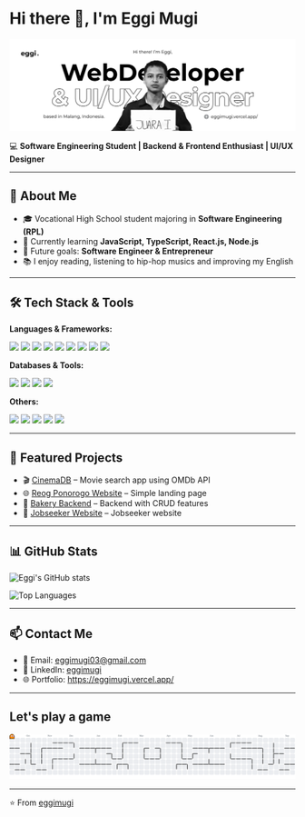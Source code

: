 # Hi there 👋, I'm Eggi Mugi

![Eggi Mugi](Banner.jpg)

💻 **Software Engineering Student | Backend & Frontend Enthusiast | UI/UX Designer**

---

## 🌟 About Me

- 🎓 Vocational High School student majoring in **Software Engineering (RPL)**
- 🔭 Currently learning **JavaScript, TypeScript, React.js, Node.js**
- 🎯 Future goals: **Software Engineer & Entrepreneur**
- 📚 I enjoy reading, listening to hip-hop musics and improving my English

---

## 🛠 Tech Stack & Tools

**Languages & Frameworks:**

<img src="https://img.shields.io/badge/HTML5-E34F26?style=for-the-badge&logo=html5&logoColor=white" /> 
<img src="https://img.shields.io/badge/CSS3-1572B6?style=for-the-badge&logo=css3&logoColor=white" /> 
<img src="https://img.shields.io/badge/JavaScript-323330?style=for-the-badge&logo=javascript&logoColor=F7DF1E" /> 
<img src="https://img.shields.io/badge/TypeScript-007ACC?style=for-the-badge&logo=typescript&logoColor=white" /> 
<img src="https://img.shields.io/badge/Bootstrap-563D7C?style=for-the-badge&logo=bootstrap&logoColor=white" /> 
<img src="https://img.shields.io/badge/Tailwind_CSS-38B2AC?style=for-the-badge&logo=tailwind-css&logoColor=white" /> 
<img src="https://img.shields.io/badge/React-20232A?style=for-the-badge&logo=react&logoColor=61DAFB" /> 
<img src="https://img.shields.io/badge/next%20js-000000?style=for-the-badge&logo=nextdotjs&logoColor=white" /> 
<img src="https://img.shields.io/badge/Node%20js-339933?style=for-the-badge&logo=nodedotjs&logoColor=white" />

**Databases & Tools:**

<img src="https://img.shields.io/badge/MySQL-005C84?style=for-the-badge&logo=mysql&logoColor=white" /> 
<img src="https://img.shields.io/badge/phpmyadmin-6C78AF?style=for-the-badge&logo=phpmyadmin&logoColor=white" /> 
<img src="https://img.shields.io/badge/Laragon-0E83CD?style=for-the-badge&logo=Laragon&logoColor=white" /> 
<img src="https://img.shields.io/badge/Xampp-F37623?style=for-the-badge&logo=xampp&logoColor=white" />

**Others:**  

<img src="https://img.shields.io/badge/GIT-E44C30?style=for-the-badge&logo=git&logoColor=white" />
<img src="https://img.shields.io/badge/VSCode-0078D4?style=for-the-badge&logo=visual%20studio%20code&logoColor=white" />
<img src="https://img.shields.io/badge/sublime_text-%23575757.svg?&style=for-the-badge&logo=sublime-text&logoColor=important" />
<img src="https://img.shields.io/badge/ChatGPT-74aa9c?style=for-the-badge&logo=openai&logoColor=white" />
<img src="https://img.shields.io/badge/Figma-F24E1E?style=for-the-badge&logo=figma&logoColor=white" />

---

## 🚀 Featured Projects

- 🎬 [CinemaDB](https://cinema-omdb.vercel.app/) – Movie search app using OMDb API
- 🌐 [Reog Ponorogo Website](https://reog-ponorogo.vercel.app/) – Simple landing page
- 🍰 [Bakery Backend](https://github.com/eggimugi/bakery) – Backend with CRUD features
- 💼 [Jobseeker Website](https://github.com/eggimugi/jobseeker) – Jobseeker website

---

## 📊 GitHub Stats

![Eggi's GitHub stats](https://github-readme-stats.vercel.app/api?username=eggimugi&show_icons=true&theme=transparent)

![Top Languages](https://github-readme-stats.vercel.app/api/top-langs/?username=eggimugi&layout=compact&theme=tokyonight)

---

## 📫 Contact Me

- 📧 Email: eggimugi03@gmail.com
- 💼 LinkedIn: [eggimugi](https://www.linkedin.com/in/eggimugi/)
- 🌐 Portfolio: https://eggimugi.vercel.app/

---

## Let's play a game

<picture>
  <source media="(prefers-color-scheme: dark)" srcset="https://raw.githubusercontent.com/eggimugi/eggimugi/output/pacman-contribution-graph-dark.svg">
  <source media="(prefers-color-scheme: light)" srcset="https://raw.githubusercontent.com/eggimugi/eggimugi/output/pacman-contribution-graph.svg">
  <img alt="pacman contribution graph" src="https://raw.githubusercontent.com/eggimugi/eggimugi/output/pacman-contribution-graph.svg">
</picture>

---

⭐️ From [eggimugi](https://github.com/eggimugi)

